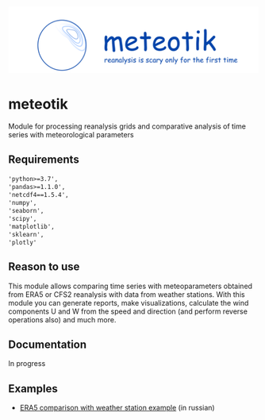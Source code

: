 # ![meteotik_logo.png](https://raw.githubusercontent.com/ITMO-NSS-team/meteotik/main/media/meteotik_logo.png)

# meteotik
Module for processing reanalysis grids and comparative analysis of time series with meteorological parameters

## Requirements
    'python>=3.7',
    'pandas>=1.1.0',
    'netcdf4==1.5.4',
    'numpy',
    'seaborn',
    'scipy',
    'matplotlib',
    'sklearn',
    'plotly'
    
## Reason to use
This module allows comparing time series with meteoparameters obtained from ERA5 or CFS2 reanalysis with data from weather stations. With this module you can generate reports, make visualizations, calculate the wind components U and W from the speed and direction (and perform reverse operations also) and much more.

## Documentation
In progress

## Examples 
* [ERA5 comparison with weather station example](https://github.com/ITMO-NSS-team/meteotik/blob/main/examples/ERA5_example.ipynb) 
(in russian)